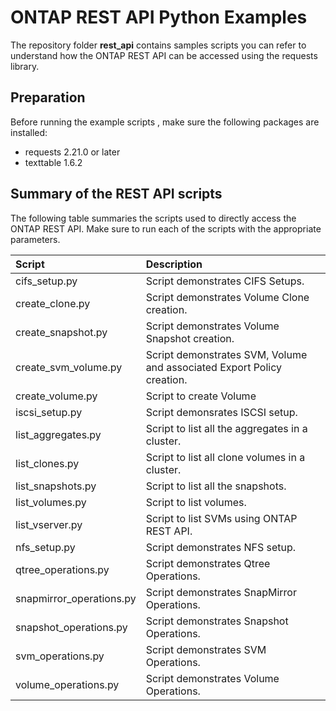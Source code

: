 # ONTAP REST API Python Examples

The repository folder **rest_api** contains samples scripts you can refer to understand how the ONTAP REST API can be accessed using the requests library.

## Preparation

Before running the example scripts , make sure the following packages are installed:

* requests 2.21.0 or later
* texttable 1.6.2

## Summary of the REST API scripts

The following table summaries the scripts used to directly access the ONTAP REST API. Make sure to run each of the scripts with the appropriate parameters.

| Script                               | Description       |
|:------------------------------------|:-------------|
| cifs_setup.py            | Script demonstrates CIFS Setups. |
| create_clone.py                      | Script demonstrates Volume Clone creation.      |  
| create_snapshot.py                   | Script demonstrates Volume Snapshot creation.      |    
| create_svm_volume.py      |  Script demonstrates SVM, Volume and associated Export Policy creation.      |
| create_volume.py                     | Script to create Volume     |  
| iscsi_setup.py           | Script demonsrates ISCSI setup.      |    
| list_aggregates.py                   | Script to list all the aggregates in a cluster.      |   
| list_clones.py                       | Script to list all clone volumes in a cluster.       |     
| list_snapshots.py                    | Script to list all the snapshots.      |     
| list_volumes.py                      | Script to list volumes.     |   
| list_vserver.py                      | Script to list SVMs using ONTAP REST API.      |    
| nfs_setup.py             | Script demonstrates NFS setup.      |     
| qtree_operations.py      | Script demonstrates Qtree Operations.      |    
| snapmirror_operations.py | Script demonstrates SnapMirror Operations.       |     
| snapshot_operations.py   | Script demonstrates Snapshot Operations.     |
| svm_operations.py        | Script demonstrates SVM Operations.      |   
| volume_operations.py     | Script demonstrates Volume Operations.      |    
